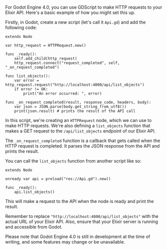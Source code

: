 For Godot Engine 4.0, you can use GDScript to make HTTP requests to your Elixir API. Here's a basic example of how you might set this up.

Firstly, in Godot, create a new script (let's call it `Api.gd`) and add the following code:

```gdscript
extends Node

var http_request = HTTPRequest.new()

func _ready():
    self.add_child(http_request)
    http_request.connect("request_completed", self, "_on_request_completed")

func list_objects():
    var error = http_request.request("http://localhost:4000/api/list_objects")
    if error != OK:
        print("An error occurred: ", error)

func _on_request_completed(result, response_code, headers, body):
    var json = JSON.parse(body.get_string_from_utf8())
    print(json.result) # prints the result of the API call
```

In this script, we're creating an `HTTPRequest` node, which we can use to make HTTP requests. We're also defining a `list_objects` function that makes a GET request to the `/api/list_objects` endpoint of our Elixir API.

The `_on_request_completed` function is a callback that gets called when the HTTP request is completed. It parses the JSON response from the API and prints the result.

You can call the `list_objects` function from another script like so:

```gdscript
extends Node

onready var api = preload("res://Api.gd").new()

func _ready():
    api.list_objects()
```

This will make a request to the API when the node is ready and print the result.

Remember to replace `"http://localhost:4000/api/list_objects"` with the actual URL of your Elixir API. Also, ensure that your Elixir server is running and accessible from Godot.

Please note that Godot Engine 4.0 is still in development at the time of writing, and some features may change or be unavailable.